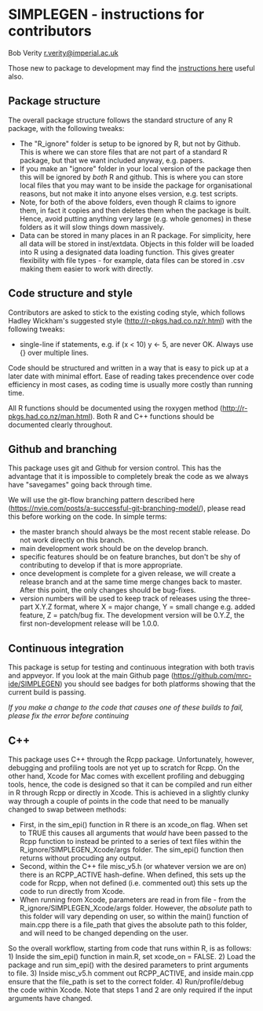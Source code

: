 # SIMPLEGEN - instructions for contributors
Bob Verity <r.verity@imperial.ac.uk>

Those new to package to development may find the [instructions here](http://www.bobverity.com/home/making-better-r-packages/) useful also.


## Package structure

The overall package structure follows the standard structure of any R package, with the following tweaks:

- The "R_ignore" folder is setup to be ignored by R, but not by Github. This is where we can store files that are not part of a standard R package, but that we want included anyway, e.g. papers.
- If you make an "ignore" folder in your local version of the package then this will be ignored by *both* R and github. This is where you can store local files that you may want to be inside the package for organisational reasons, but not make it into anyone elses version, e.g. test scripts.
- Note, for both of the above folders, even though R claims to ignore them, in fact it copies and then deletes them when the package is built. Hence, avoid putting anything very large (e.g. whole genomes) in these folders as it will slow things down massively.
- Data can be stored in many places in an R package. For simplicity, here all data will be stored in inst/extdata. Objects in this folder will be loaded into R using a designated data loading function. This gives greater flexibility with file types - for example, data files can be stored in .csv making them easier to work with directly.


## Code structure and style

Contributors are asked to stick to the existing coding style, which follows Hadley Wickham's suggested style (http://r-pkgs.had.co.nz/r.html) with the following tweaks:

- single-line if statements, e.g. if (x < 10) y <- 5, are never OK. Always use {} over multiple lines.

Code should be structured and written in a way that is easy to pick up at a later date with minimal effort. Ease of reading takes precendence over code efficiency in most cases, as coding time is usually more costly than running time.

All R functions should be documented using the roxygen method (http://r-pkgs.had.co.nz/man.html). Both R and C++ functions should be documented clearly throughout.


## Github and branching

This package uses git and Github for version control. This has the advantage that it is impossible to completely break the code as we always have "savegames" going back through time.

We will use the git-flow branching pattern described here (https://nvie.com/posts/a-successful-git-branching-model/), please read this before working on the code. In simple terms:

- the master branch should always be the most recent stable release. Do not work directly on this branch.
- main development work should be on the develop branch.
- specific features should be on feature branches, but don't be shy of contributing to develop if that is more appropriate.
- once development is complete for a given release, we will create a release branch and at the same time merge changes back to master. After this point, the only changes should be bug-fixes.
- version numbers will be used to keep track of releases using the three-part X.Y.Z format, where X = major change, Y = small change e.g. added feature, Z = patch/bug fix. The development version will be 0.Y.Z, the first non-development release will be 1.0.0.


## Continuous integration

This package is setup for testing and continuous integration with both travis and appveyor. If you look at the main Github page (https://github.com/mrc-ide/SIMPLEGEN) you should see badges for both platforms showing that the current build is passing.

*If you make a change to the code that causes one of these builds to fail, please fix the error before continuing*


## C++

This package uses C++ through the Rcpp package. Unfortunately, however, debugging and profiling tools are not yet up to scratch for Rcpp. On the other hand, Xcode for Mac comes with excellent profiling and debugging tools, hence, the code is designed so that it can be compiled and run either in R through Rcpp or directly in Xcode. This is achieved in a slightly clunky way through a couple of points in the code that need to be manually changed to swap between methods:

- First, in the sim_epi() function in R there is an xcode_on flag. When set to TRUE this causes all arguments that *would* have been passed to the Rcpp function to instead be printed to a series of text files within the R_ignore/SIMPLEGEN_Xcode/args folder. The sim_epi() function then returns without procuding any output.
- Second, within the C++ file misc_v5.h (or whatever version we are on) there is an RCPP_ACTIVE hash-define. When defined, this sets up the code for Rcpp, when not defined (i.e. commented out) this sets up the code to run directly from Xcode.
- When running from Xcode, parameters are read in from file - from the R_ignore/SIMPLEGEN_Xcode/args folder. However, the *absolute* path to this folder will vary depending on user, so within the main() function of main.cpp there is a file_path that gives the absolute path to this folder, and will need to be changed depending on the user.

So the overall workflow, starting from code that runs within R, is as follows: 1) Inside the sim_epi() function in main.R, set xcode_on = FALSE. 2) Load the package and run sim_epi() with the desired parameters to print arguments to file. 3) Inside misc_v5.h comment out RCPP_ACTIVE, and inside main.cpp ensure that the file_path is set to the correct folder. 4) Run/profile/debug the code within Xcode. Note that steps 1 and 2 are only required if the input arguments have changed.
